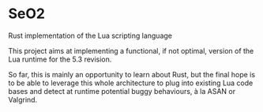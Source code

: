 # SeO2
Rust implementation of the Lua scripting language

This project aims at implementing a functional, if not optimal, version of the Lua runtime for the 5.3 revision.

So far, this is mainly an opportunity to learn about Rust, but the final hope is to be able to leverage this whole architecture to plug into existing Lua code bases and detect at runtime potential buggy behaviours, à la ASAN or Valgrind.
